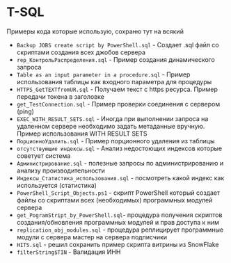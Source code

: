 # T-SQL
Примеры кода которые использую, сохраню тут на всякий

- `Backup JOBS create script by PowerShell.sql` - Создает .sql файл со скриптами создания всех джобов сервера
- `rep_КонтрольРаспределения.sql` - Пример создания динамического запроса
- `Table as an input parameter in a procedure.sql` - Пример использования таблицы как входного параметра для процедуры
- `HTTPS_GetTEXTfromUR.sql` - Получаем текст с https ресурса. Пример передачи токена в заголовке 
- `get_TestConnection.sql` - Пример проверки соединения с сервером (ping)
- `EXEC_WITH_RESULT_SETS.sql` - Иногда при выполнении запроса на удаленном сервере необходимо задать метаданные вручную. Пример использования WITH RESULT SETS
- `ПорционноУдалить.sql` - Пример порционного удаления из таблицы
- `отсутствующие индексы.sql` - Анализ недостоющих индексов которые советует система 
- `Администрирование.sql` - полезные запросы по администрированию и анализу производительности
- `Индексы_Статистика_использования.sql` - посмотреть какой индекс как используется (статистика)
- `PowerShell_Script_Objects.ps1` - скрипт PowerShell который создает файлы со скриптами всех (необходимых) программных модулей сервера
- `get_PogramStript_by_PowerShell.sql`- процедура получения скриптов создания/обновления программных модулей и прав доступа к ним
- `replication_obj_modules.sql` - процедура реплицирует программные модули с сервера мастер на сервера подписчики
- `HITS.sql` - решил сохранить пример скрипта витрины из SnowFlake
- `filterString$TIN` - Валидация ИНН
